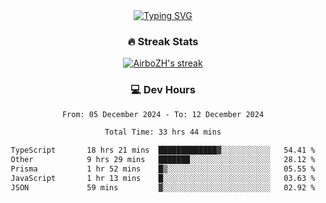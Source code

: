 
<div align="center">
  <a href="https://git.io/typing-svg"><img src="https://readme-typing-svg.demolab.com?font=Fira+Code&size=30&pause=1000&color=33F7F5&center=true&vCenter=true&width=435&lines=Hi+there+%F0%9F%91%8B+I+am+AirboZH+;Welcome+to+my+Github" alt="Typing SVG" /></a>

<h3>🔥 Streak Stats</h3>

<!-- GitHub Readme Streak Stats - https://github.com/DenverCoder1/github-readme-streak-stats -->
<p>
  <a href="https://github.com/DenverCoder1/github-readme-streak-stats">
    <img title="🔥 Get streak stats for your profile at git.io/streak-stats" alt="AirboZH's streak" src="https://streak-stats.demolab.com/?user=AirboZH&theme=monokai-metallian&hide_border=true"/>
  </a>
</p>

<h3>💻 Dev Hours</h3>
<!--START_SECTION:waka-->

```txt
From: 05 December 2024 - To: 12 December 2024

Total Time: 33 hrs 44 mins

TypeScript       18 hrs 21 mins  █████████████▓░░░░░░░░░░░   54.41 %
Other            9 hrs 29 mins   ███████░░░░░░░░░░░░░░░░░░   28.12 %
Prisma           1 hr 52 mins    █▒░░░░░░░░░░░░░░░░░░░░░░░   05.55 %
JavaScript       1 hr 13 mins    █░░░░░░░░░░░░░░░░░░░░░░░░   03.63 %
JSON             59 mins         ▓░░░░░░░░░░░░░░░░░░░░░░░░   02.92 %
```

<!--END_SECTION:waka-->
</div>  
